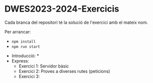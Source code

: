 # DWES2023-2024-Exercicis

Cada branca del repositori té la solució de l'exercici amb el mateix nom.

Per arrancar:
- `npm install`
- `npm run start`


* Introducció:
    * 
* Express:
    * Exercici 1: Servidor bàsic
    * Exercici 2: Proves a diverses rutes (peticions)
    * Exercici 3:
